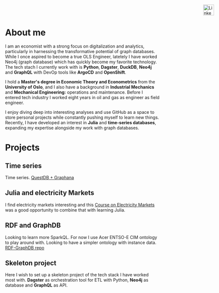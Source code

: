 
# About me

I am an economist with a strong focus on digitalization and analytics, particularly in harnessing the transformative potential of graph databases. While I once aspired to become a true OLS Engineer, latetely I have worked Neo4j (graph database) which has quickly become my favorite technology. The tech stach I currently work with is **Python**, **Dagster**, **DuckDB**, **Neo4j** and **GraphQL** with DevOp tools like **ArgoCD** and **OpenShift**. 

I hold a **Master's degree in Economic Theory and Econometrics** from the **University of Oslo**, and I also have a background in **Industrial Mechanics** and **Mechanical Engineering:** operations and maintenance. Before I entered tech industry I worked eight years in oil and gas as engineer as field engineer. 

I enjoy diving deep into interesting analyses and use GitHub as a space to store personal projects while constantly pushing myself to learn new things. Recently, I have developed an interest in **Julia** and **time-series databases**, expanding my expertise alongside my work with graph databases.




# Projects

## Time series
Time series. [QuestDB + Graphana](https://github.com/TorOEkle/time-series)

## Julia and electricity Markets
I find electricity markets interesting and this [Course on Electricity Markets](https://mreguant.github.io/em-course/) was a good opportunity to combine that with learning Julia.

## RDF and GraphDB
Looking to learn more SparkQL. For now I use Acer ENTSO-E CIM ontology to play around with. 
Looking to have a simpler ontology with instance data. [RDF-GraphDB repo](https://github.com/TorOEkle/rdf_graphdb)

## Skeleton project
Here I wish to set up a skeleton project of the tech stack I have worked most with. **Dagster** as orchestration tool for ETL with Python, **Neo4j** as database and **GraphQL** as API. 






<style>
  .top-right {
    position: absolute;
    top: 15px;
    right: 50px;
  }
</style>

<a href="https://no.linkedin.com/in/torodin" class="top-right">
  <img src="https://upload.wikimedia.org/wikipedia/commons/c/ca/LinkedIn_logo_initials.png" alt="LinkedIn" width="35" height="35">
</a>

